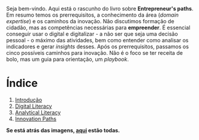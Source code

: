 Seja bem-vindo. Aqui está o rascunho do livro sobre **Entrepreneur's paths**. Em resumo temos os prerrequisitos, a conhecimento da área (*domain expertise*) e os caminhos da inovação. Não discutimos formação de cidadão, mas as competências necessárias para **empreender**. É essencial conseguir usar o digital e digitalizar - a não ser que seja uma decisão pessoal - o máximo das atividades, bem como entender como analisar os indicadores e gerar *insights* desses. Após os prerrequisitos, passamos os cinco possíveis caminhos para inovação. Não é o foco se ter receita de bolo, mas um guia para orientação, um *playbook*.

# Índice
  1. [Introdução](https://mvp.without.dev/pt-br/livro/intro/)
  1. [Digital Literacy](https://mvp.without.dev/pt-br/livro/dl/)
  1. [Analytical Literacy](https://mvp.without.dev/pt-br/livro/al/)
  1. [Innovation Paths](https://mvp.without.dev/pt-br/livro/paths/)

**Se está atrás das imagens, [aqui](https://mvp.without.dev/pt-br/livro/img/) estão todas.**
